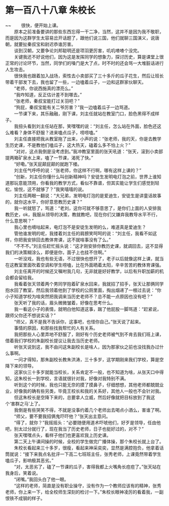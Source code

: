 # 第一百八十八章 朱校长

~~
            　　很快，便开始上课。<br>　　原本之前准备要讲的那些东西忘得一干二净，当然，这并不是因为我不敬职，而是因为这群学生太容易岔开话题了，跟他们说三国，他们就聊三国演义，说唐朝，就要扯秦叔宝和尉迟恭谁厉害。<br>　　谈到汉朝，又要争论刘邦聪明还是项羽更厉害，叽叽喳喳个没完。<br>　　关键我还不好说他们，因为这是发挥同学的想象力，探讨历史，算是课堂上很正常的讨论环节，当然，同学们的嗓门是大了点，时不时的还会骂一大堆脏话进行人生攻击。<br>　　很快我也跟着加入战场，索性去小卖部买了三十多斤的瓜子花生，然后让班长带着干部发下去，我也留了一些，一边嗑着瓜子，一边和这群家伙聊天。<br>　　“老师，你说西施真的漂亮么。”<br>　　“我咋知道，反正估计差不到哪去。”<br>　　“张老师，秦叔宝能打过关羽吧？”<br>　　“狗屁，秦叔宝能有关二爷厉害？”我一边嗑着瓜子一边骂道。<br>　　一节课下来，其乐融融，刚下课，刘主任就站在教室门口，脸色黑得不成样子。<br>　　我扭头看到刘主任站在那，笑嘿嘿的说：“刘主任，怎么站在外面，脸色还这么难看？身体不舒服？进来嗑点瓜子，唠唠嗑。”<br>　　刘主任直接把我从教室拖了出来，小声的说：“张老师，我的天，你是去教学生历史课，不是教他们嗑瓜子，这大热天，磕着么多不怕上火？”<br>　　“对对，这点我倒是没考虑到。”我冲教室里面的张天吼道：“张天，滚到小卖部提两箱矿泉水上来，嗑了一节课，渴死了快。”<br>　　“好嘞。”张天屁颠屁颠的就跑下楼。<br>　　刘主任气呼呼的说：“张老师，你这样不行啊，哪有这样上课的？”<br>　　“创新，刘主任你懂什么叫创新精神吗？安徒生发明电灯泡之前，世界上谁知道那玩意能顶用，你看我的教学方式，看似不靠谱，但其实能让学生们感觉到轻松，愉悦，这不就够了？”我笑嘻嘻的说。<br>　　刘主任两眼一翻说：“大兄弟，发明电灯泡的是爱迪生，安徒生是讲童话故事的，就你这水平，你好意思教历史课？”<br>　　我一听就怒了，骂道：“老刘，这你可就不够意思了，是你们上面的人安排我教历史，ok，我服从领导的决策，教就教吧，现在你们又嫌弃我教导水平不行，什么意思啊？”<br>　　我心里也嘀咕起来，电灯泡不是安徒生发明的么，难道真是爱迪生？<br>　　管他谁发明的呢，我搂着刘主任的肩膀笑呵呵的说：“刘主任，我看不如这样，你把我安排回去教体育课，这不就啥事没有了么。”<br>　　“不不不。”刘主任赶忙摇头说：“这才刚安排你教历史课，就调回去，这不显得我们的决策糊涂么，即便是你，面子上也挂不住啊。”<br>　　一听没戏，我也有些无语，不过很快也想开了，老子以后就像这样上课，就当在这教室里面吹着空调和学生唠嗑，比在外面晒着太阳，辛辛苦苦的教体育课强。<br>　　刘主任离开的时候还又嘱咐我几句，无非就是好好教学，以后有升职加薪的机会都会留给我。<br>　　我看着张天领着两个男同学抱着矿泉水回来，我就招了招手，张天让那俩同学抱水回了教室，然后我领着他到了学校的公厕里面，掏出烟递了一根过去说：“你小子知道学校为啥突然把我调来当历史老师不？总不能一点原因也没有吧？”<br>　　张天听了我的话，眉头微微皱着，好像在思考什么。<br>　　我一看这小子的表情，就明白他知道这事，踹了他屁股一脚骂道：“赶紧说，跟师父你还不想说实话？”<br>　　“师父，真不是我不告诉你，这事吧，也怪你自己。”张天说了起来。<br>　　事情的原因，和那些找我帮忙的人有关系。<br>　　我把那些人心里弄地不舒服了，刚好有个历史老师被气到不肯去我们班上课，借着我们学校的朱副校长提议让我去当历史老师。<br>　　听张天说到这，我不由问这朱副校长是啥人，因为那家伙之前也没找我办过什么事啊。<br>　　一问才得知，那朱副校长教朱洪涛，三十多岁，这学期刚来我们学校，算是空降下来的领导。<br>　　这家伙三十多岁就能当校长，关系肯定不一般，也不知道为啥，从张天口中得知，这朱校长一到学校，言语就很针对我，好像对我特别不满。<br>　　听到这个的时候，我也只能无奈的摸了摸鼻子，仔细想想，其他老师都兢兢业业，好像我的确有些另类，毕竟王校长和我的关系好，其他人一般也不会针对我。<br>　　但这朱校长是空降下来的，总要拿人立威，然后好像就把目标放到了我这个‘害群之马’上了。<br>　　我倒是有些哭笑不得，不就是没事约着几个老师出去喝点小酒么，害谁了啊。<br>　　“师父，要不要我招俩鬼吓吓他？”张天出主意问。<br>　　“得了，就你？”我摇摇头：“必要随便用道术吓唬他们，好歹是领导，任由他吧，别太过分就行了，现在我当了历史老师，日子也挺好过的，对不？”<br>　　张天嘿嘿点头，看样子他们也更喜欢我上历史课。<br>　　第二天上午课间操的时候，全校的学生做完广播体操，那个朱校长就上台了。<br>　　朱校长看起来三十多岁，很瘦，看起来神采奕奕，显然是满腔抱负，他拿着话筒就说：“接下来我点名批评一下高二七班班主任，张秀老师，上课竟然带着学生嗑瓜子，影响极其恶劣。”<br>　　“对，太恶劣了，磕了一节课的瓜子，害得我都上火嘴角长痘痘了。”张天站在我身后，笑着说。<br>　　“闭嘴。”我回头白了他一眼。<br>　　“这样的老师，简直是没有职业操守，没有作为一个教师应该有的精神，张秀老师，你上来一下，给全校师生深刻的检讨一下。”朱校长眼神凌厉的看着我，一副恨铁不成钢的样子。<br>
	